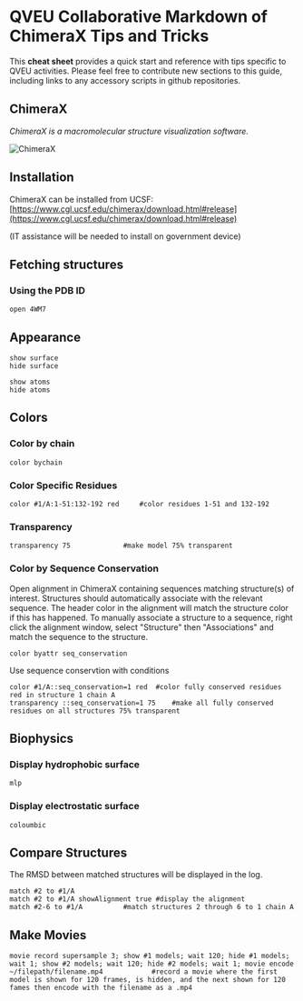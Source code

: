 # QVEU Collaborative Markdown of ChimeraX Tips and Tricks

This **cheat sheet** provides a quick start and reference with tips specific to QVEU activities. Please feel free to contribute new sections to this guide, including links to any accessory scripts in github repositories. 

## ChimeraX
*ChimeraX is a macromolecular structure visualization software.*

![ChimeraX](https://www.cgl.ucsf.edu/chimerax/docs/quickstart/images/chimerax.png)

## Installation
ChimeraX can be installed from UCSF: [https://www.cgl.ucsf.edu/chimerax/download.html#release](https://www.cgl.ucsf.edu/chimerax/download.html#release)

(IT assistance will be needed to install on government device)

## Fetching structures
### Using the PDB ID
```
open 4WM7
```

## Appearance
```
show surface
hide surface

show atoms
hide atoms
```

## Colors
### Color by chain
```
color bychain
```
### Color Specific Residues
```
color #1/A:1-51:132-192 red		#color residues 1-51 and 132-192
```
### Transparency
```
transparency 75				#make model 75% transparent
```
### Color by Sequence Conservation
Open alignment in ChimeraX containing sequences matching structure(s) of interest.
Structures should automatically associate with the relevant sequence. The header color in the alignment will match the structure color if this has happened. To manually associate a structure to a sequence, right click the alignment window, select "Structure" then "Associations" and match the sequence to the structure.
```
color byattr seq_conservation
```

Use sequence conservtion with conditions
```
color #1/A::seq_conservation=1 red 	#color fully conserved residues red in structure 1 chain A
transparency ::seq_conservation=1 75	#make all fully conserved residues on all structures 75% transparent
```
## Biophysics
### Display hydrophobic surface
```
mlp
```
### Display electrostatic surface
```
coloumbic
```

## Compare Structures
The RMSD between matched structures will be displayed in the log. 
```
match #2 to #1/A 
match #2 to #1/A showAlignment true	#display the alignment
match #2-6 to #1/A			#match structures 2 through 6 to 1 chain A
```

## Make Movies
```
movie record supersample 3; show #1 models; wait 120; hide #1 models; wait 1; show #2 models; wait 120; hide #2 models; wait 1; movie encode ~/filepath/filename.mp4			#record a movie where the first model is shown for 120 frames, is hidden, and the next shown for 120 fames then encode with the filename as a .mp4
```
